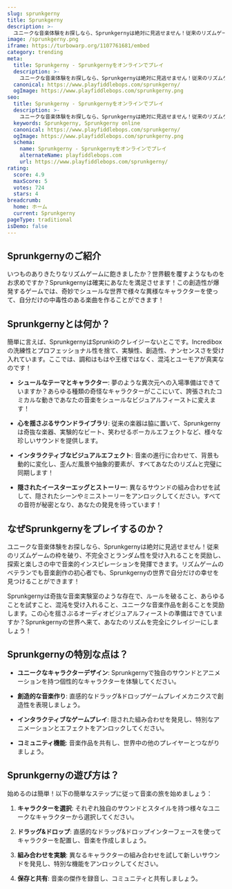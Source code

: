 ```yaml
---
slug: sprunkgerny
title: Sprunkgerny
description: >-
  ユニークな音楽体験をお探しなら、Sprunkgernyは絶対に見逃せません！従来のリズムゲームの枠を破り、不完全さとランダム性を受け入れることを奨励し、探索と楽しさの中で音楽的インスピレーションを発揮できるゲームです。
image: /sprunkgerny.png
iframe: https://turbowarp.org/1107761681/embed
category: trending
meta:
  title: Sprunkgerny - Sprunkgernyをオンラインでプレイ
  description: >-
    ユニークな音楽体験をお探しなら、Sprunkgernyは絶対に見逃せません！従来のリズムゲームの枠を破り、不完全さとランダム性を受け入れることを奨励し、探索と楽しさの中で音楽的インスピレーションを発揮できるゲームです。
  canonical: https://www.playfiddlebops.com/sprunkgerny/
  ogImage: https://www.playfiddlebops.com/sprunkgerny.png
seo:
  title: Sprunkgerny - Sprunkgernyをオンラインでプレイ
  description: >-
    ユニークな音楽体験をお探しなら、Sprunkgernyは絶対に見逃せません！従来のリズムゲームの枠を破り、不完全さとランダム性を受け入れることを奨励し、探索と楽しさの中で音楽的インスピレーションを発揮できるゲームです。
  keywords: Sprunkgerny, Sprunkgerny online
  canonical: https://www.playfiddlebops.com/sprunkgerny/
  ogImage: https://www.playfiddlebops.com/sprunkgerny.png
  schema:
    name: Sprunkgerny - Sprunkgernyをオンラインでプレイ
    alternateName: playfiddlebops.com
    url: https://www.playfiddlebops.com/sprunkgerny/
rating:
  score: 4.9
  maxScore: 5
  votes: 724
  stars: 4
breadcrumb:
  home: ホーム
  current: Sprunkgerny
pageType: traditional
isDemo: false
---
```


## Sprunkgernyのご紹介

いつものありきたりなリズムゲームに飽きましたか？世界観を覆すようなものをお求めですか？Sprunkgernyは確実にあなたを満足させます！この創造性が爆発するゲームでは、奇妙でシュールな世界で様々な異様なキャラクターを使って、自分だけの中毒性のある楽曲を作ることができます！

## Sprunkgernyとは何か？

簡単に言えば、SprunkgernyはSprunkiのクレイジーないとこです。Incrediboxの洗練性とプロフェッショナル性を捨て、実験性、創造性、ナンセンスさを受け入れています。ここでは、調和はもはや王様ではなく、混沌とユーモアが真実なのです！

- **シュールなテーマとキャラクター**: 夢のような異次元への入場準備はできていますか？あらゆる種類の奇怪なキャラクターがここにいて、誇張されたコミカルな動きであなたの音楽をシュールなビジュアルフィーストに変えます！

- **心を揺さぶるサウンドライブラリ**: 従来の楽器は脇に置いて、Sprunkgernyは奇抜な楽器、実験的なビート、笑わせるボーカルエフェクトなど、様々な珍しいサウンドを提供します。

- **インタラクティブなビジュアルエフェクト**: 音楽の進行に合わせて、背景も動的に変化し、歪んだ風景や抽象的要素が、すべてあなたのリズムと完璧に同期します！

- **隠されたイースターエッグとストーリー**: 異なるサウンドの組み合わせを試して、隠されたシーンやミニストーリーをアンロックしてください。すべての音符が秘密となり、あなたの発見を待っています！

## なぜSprunkgernyをプレイするのか？

ユニークな音楽体験をお探しなら、Sprunkgernyは絶対に見逃せません！従来のリズムゲームの枠を破り、不完全さとランダム性を受け入れることを奨励し、探索と楽しさの中で音楽的インスピレーションを発揮できます。リズムゲームのベテランでも音楽創作の初心者でも、Sprunkgernyの世界で自分だけの幸せを見つけることができます！

Sprunkgernyは奇抜な音楽実験室のような存在で、ルールを破ること、あらゆることを試すこと、混沌を受け入れること、ユニークな音楽作品を創ることを奨励します。この心を揺さぶるオーディオビジュアルフィーストの準備はできていますか？Sprunkgernyの世界へ来て、あなたのリズムを完全にクレイジーにしましょう！

## Sprunkgernyの特別な点は？

- **ユニークなキャラクターデザイン**: Sprunkgernyで独自のサウンドとアニメーションを持つ個性的なキャラクターを体験してください。

- **創造的な音楽作り**: 直感的なドラッグ&ドロップゲームプレイメカニクスで創造性を表現しましょう。

- **インタラクティブなゲームプレイ**: 隠された組み合わせを発見し、特別なアニメーションとエフェクトをアンロックしてください。

- **コミュニティ機能**: 音楽作品を共有し、世界中の他のプレイヤーとつながりましょう。

## Sprunkgernyの遊び方は？

始めるのは簡単！以下の簡単なステップに従って音楽の旅を始めましょう：

1. **キャラクターを選択**: それぞれ独自のサウンドとスタイルを持つ様々なユニークなキャラクターから選択してください。

1. **ドラッグ&ドロップ**: 直感的なドラッグ&ドロップインターフェースを使ってキャラクターを配置し、音楽を作成しましょう。

1. **組み合わせを実験**: 異なるキャラクターの組み合わせを試して新しいサウンドを発見し、特別な機能をアンロックしてください。

1. **保存と共有**: 音楽の傑作を録音し、コミュニティと共有しましょう。